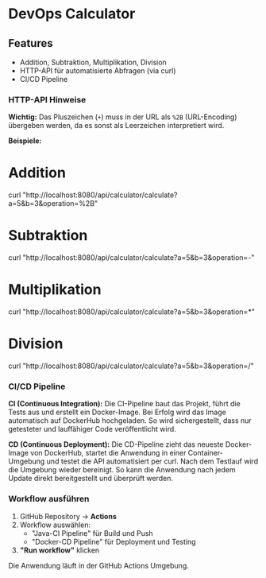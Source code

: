 # DevOps Calculator

## Features
- Addition, Subtraktion, Multiplikation, Division
- HTTP-API für automatisierte Abfragen (via curl)
- CI/CD Pipeline

### HTTP-API Hinweise
**Wichtig:** Das Pluszeichen (`+`) muss in der URL als `%2B` (URL-Encoding) übergeben werden, da es sonst als Leerzeichen interpretiert wird.

**Beispiele:**
# Addition
curl "http://localhost:8080/api/calculator/calculate?a=5&b=3&operation=%2B"
# Subtraktion
curl "http://localhost:8080/api/calculator/calculate?a=5&b=3&operation=-"
# Multiplikation
curl "http://localhost:8080/api/calculator/calculate?a=5&b=3&operation=*"
# Division
curl "http://localhost:8080/api/calculator/calculate?a=5&b=3&operation=/"

### CI/CD Pipeline
**CI (Continuous Integration):**
Die CI-Pipeline baut das Projekt, führt die Tests aus und erstellt ein Docker-Image. Bei Erfolg wird das Image automatisch auf DockerHub hochgeladen. So wird sichergestellt, dass nur getesteter und lauffähiger Code veröffentlicht wird.

**CD (Continuous Deployment):**
Die CD-Pipeline zieht das neueste Docker-Image von DockerHub, startet die Anwendung in einer Container-Umgebung und testet die API automatisiert per curl. Nach dem Testlauf wird die Umgebung wieder bereinigt. So kann die Anwendung nach jedem Update direkt bereitgestellt und überprüft werden.

### Workflow ausführen
1. GitHub Repository → **Actions**
2. Workflow auswählen:
   - "Java-CI Pipeline" für Build und Push
   - "Docker-CD Pipeline" für Deployment und Testing
3. **"Run workflow"** klicken

Die Anwendung läuft in der GitHub Actions Umgebung.
